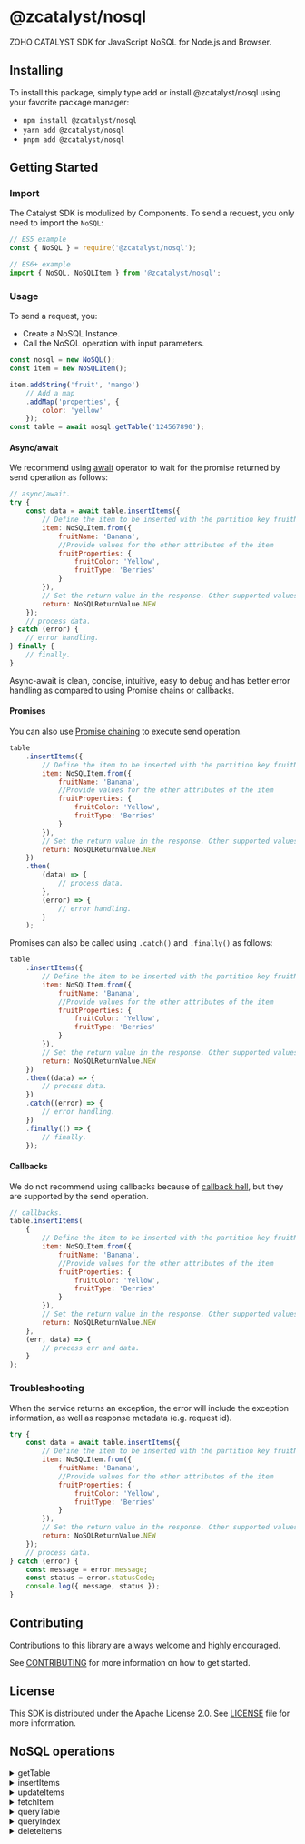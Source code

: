 # @zcatalyst/nosql

ZOHO CATALYST SDK for JavaScript NoSQL for Node.js and Browser.

<p></p>

## Installing

To install this package, simply type add or install @zcatalyst/nosql
using your favorite package manager:

- `npm install @zcatalyst/nosql`
- `yarn add @zcatalyst/nosql`
- `pnpm add @zcatalyst/nosql`

## Getting Started

### Import

The Catalyst SDK is modulized by Components.
To send a request, you only need to import the `NoSQL`:

```js
// ES5 example
const { NoSQL } = require('@zcatalyst/nosql');
```

```ts
// ES6+ example
import { NoSQL, NoSQLItem } from '@zcatalyst/nosql';
```

### Usage

To send a request, you:

- Create a NoSQL Instance.
- Call the NoSQL operation with input parameters.

```js
const nosql = new NoSQL();
const item = new NoSQLItem();

item.addString('fruit', 'mango')
	// Add a map
	.addMap('properties', {
		color: 'yellow'
	});
const table = await nosql.getTable('124567890');
```

#### Async/await

We recommend using [await](https://developer.mozilla.org/en-US/docs/Web/JavaScript/Reference/Operators/await)
operator to wait for the promise returned by send operation as follows:

```js
// async/await.
try {
	const data = await table.insertItems({
		// Define the item to be inserted with the partition key fruitName
		item: NoSQLItem.from({
			fruitName: 'Banana',
			//Provide values for the other attributes of the item
			fruitProperties: {
				fruitColor: 'Yellow',
				fruitType: 'Berries'
			}
		}),
		// Set the return value in the response. Other supported values are "OLD" and "NULL"
		return: NoSQLReturnValue.NEW
	});
	// process data.
} catch (error) {
	// error handling.
} finally {
	// finally.
}
```

Async-await is clean, concise, intuitive, easy to debug and has better error handling
as compared to using Promise chains or callbacks.

#### Promises

You can also use [Promise chaining](https://developer.mozilla.org/en-US/docs/Web/JavaScript/Guide/Using_promises#chaining)
to execute send operation.

```js
table
	.insertItems({
		// Define the item to be inserted with the partition key fruitName
		item: NoSQLItem.from({
			fruitName: 'Banana',
			//Provide values for the other attributes of the item
			fruitProperties: {
				fruitColor: 'Yellow',
				fruitType: 'Berries'
			}
		}),
		// Set the return value in the response. Other supported values are "OLD" and "NULL"
		return: NoSQLReturnValue.NEW
	})
	.then(
		(data) => {
			// process data.
		},
		(error) => {
			// error handling.
		}
	);
```

Promises can also be called using `.catch()` and `.finally()` as follows:

```js
table
	.insertItems({
		// Define the item to be inserted with the partition key fruitName
		item: NoSQLItem.from({
			fruitName: 'Banana',
			//Provide values for the other attributes of the item
			fruitProperties: {
				fruitColor: 'Yellow',
				fruitType: 'Berries'
			}
		}),
		// Set the return value in the response. Other supported values are "OLD" and "NULL"
		return: NoSQLReturnValue.NEW
	})
	.then((data) => {
		// process data.
	})
	.catch((error) => {
		// error handling.
	})
	.finally(() => {
		// finally.
	});
```

#### Callbacks

We do not recommend using callbacks because of [callback hell](http://callbackhell.com/),
but they are supported by the send operation.

```js
// callbacks.
table.insertItems(
	{
		// Define the item to be inserted with the partition key fruitName
		item: NoSQLItem.from({
			fruitName: 'Banana',
			//Provide values for the other attributes of the item
			fruitProperties: {
				fruitColor: 'Yellow',
				fruitType: 'Berries'
			}
		}),
		// Set the return value in the response. Other supported values are "OLD" and "NULL"
		return: NoSQLReturnValue.NEW
	},
	(err, data) => {
		// process err and data.
	}
);
```

### Troubleshooting

When the service returns an exception, the error will include the exception information,
as well as response metadata (e.g. request id).

```js
try {
	const data = await table.insertItems({
		// Define the item to be inserted with the partition key fruitName
		item: NoSQLItem.from({
			fruitName: 'Banana',
			//Provide values for the other attributes of the item
			fruitProperties: {
				fruitColor: 'Yellow',
				fruitType: 'Berries'
			}
		}),
		// Set the return value in the response. Other supported values are "OLD" and "NULL"
		return: NoSQLReturnValue.NEW
	});
	// process data.
} catch (error) {
	const message = error.message;
	const status = error.statusCode;
	console.log({ message, status });
}
```

## Contributing

Contributions to this library are always welcome and highly encouraged.

See [CONTRIBUTING](../../CONTRIBUTING.md) for more information on how to get started.

## License

This SDK is distributed under the Apache License 2.0. See [LICENSE](../../LICENCE) file for more information.

## NoSQL operations

<details>
<summary>
getTable
</summary>

<!-- [SDK Samples](https://docs.catalyst.zoho.com/en/sdk/nodejs/v2/cloud-scale/file-store/retrieve-folder-details/)[API References]() -->

</details>
<details>
<summary>
insertItems
</summary>

<!-- [SDK Samples](https://docs.catalyst.zoho.com/en/sdk/nodejs/v2/cloud-scale/file-store/retrieve-folder-details/)[API References]() -->

</details>
<details>
<summary>
updateItems
</summary>

<!-- [SDK Samples](https://docs.catalyst.zoho.com/en/sdk/nodejs/v2/cloud-scale/file-store/retrieve-folder-details/)[API References]() -->

</details>
<details>
<summary>
fetchItem
</summary>

<!-- [SDK Samples](https://docs.catalyst.zoho.com/en/sdk/nodejs/v2/cloud-scale/file-store/retrieve-folder-details/)[API References]() -->

</details>

<details>
<summary>
queryTable
</summary>

<!-- [SDK Samples](https://docs.catalyst.zoho.com/en/sdk/nodejs/v2/cloud-scale/file-store/retrieve-folder-details/)[API References]() -->
</details>

<details>
<summary>
queryIndex
</summary>

<!-- [SDK Samples](https://docs.catalyst.zoho.com/en/sdk/nodejs/v2/cloud-scale/file-store/retrieve-folder-details/)[API References]() -->

</details>
<details>
<summary>
deleteItems
</summary>

<!-- [SDK Samples](https://docs.catalyst.zoho.com/en/sdk/nodejs/v2/cloud-scale/file-store/retrieve-folder-details/)[API References]() -->

</details>